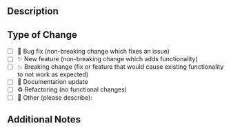 ## Description

<!-- Provide a clear description of what this PR does and why it's needed -->

## Type of Change

<!-- Mark the relevant option with an 'x' -->

- [ ] 🐛 Bug fix (non-breaking change which fixes an issue)
- [ ] ✨ New feature (non-breaking change which adds functionality)
- [ ] 💥 Breaking change (fix or feature that would cause existing functionality to not work as expected)
- [ ] 📝 Documentation update
- [ ] ♻️ Refactoring (no functional changes)
- [ ] 🔧 Other (please describe):

## Additional Notes

<!-- Add any additional context, screenshots, or notes for reviewers -->

